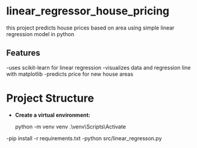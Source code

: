 # linear_regressor_house_pricing
this project predicts house prices based on area using simple linear regression model in python 

## Features
-uses scikit-learn for linear regression
-visualizes data and regression line with matplotlib
-predicts price for new house areas

# Project Structure
- **Create a virtual environment:**
   
   python -m venv venv
   .\venv\Scripts\Activate

-pip install -r requirements.txt
-python src/linear_regresson.py